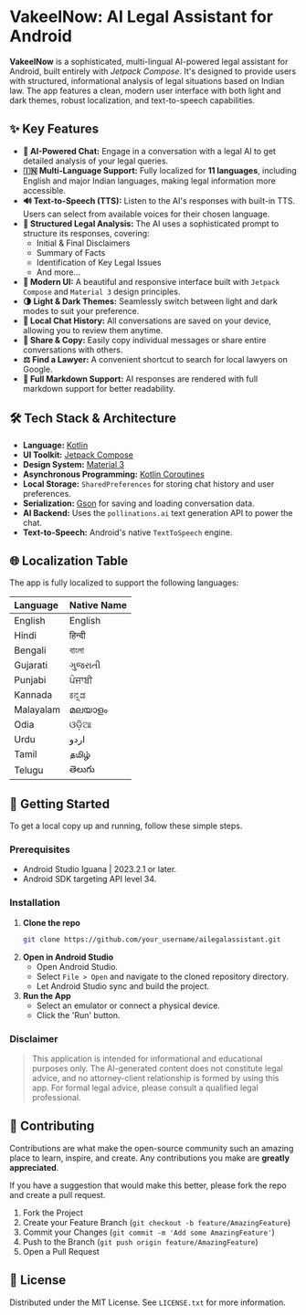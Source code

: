 # VakeelNow: AI Legal Assistant for Android

**VakeelNow** is a sophisticated, multi-lingual AI-powered legal assistant for Android, built entirely with *Jetpack Compose*. It's designed to provide users with structured, informational analysis of legal situations based on Indian law. The app features a clean, modern user interface with both light and dark themes, robust localization, and text-to-speech capabilities.

## ✨ Key Features

  - **🤖 AI-Powered Chat:** Engage in a conversation with a legal AI to get detailed analysis of your legal queries.
  - **🇮🇳 Multi-Language Support:** Fully localized for **11 languages**, including English and major Indian languages, making legal information more accessible.
  - **🔊 Text-to-Speech (TTS):** Listen to the AI's responses with built-in TTS. Users can select from available voices for their chosen language.
  - **📝 Structured Legal Analysis:** The AI uses a sophisticated prompt to structure its responses, covering:
      - Initial & Final Disclaimers
      - Summary of Facts
      - Identification of Key Legal Issues
      - And more...
  - **🎨 Modern UI:** A beautiful and responsive interface built with `Jetpack Compose` and `Material 3` design principles.
  - **🌗 Light & Dark Themes:** Seamlessly switch between light and dark modes to suit your preference.
  - **📂 Local Chat History:** All conversations are saved on your device, allowing you to review them anytime.
  - **🔗 Share & Copy:** Easily copy individual messages or share entire conversations with others.
  - **⚖️ Find a Lawyer:** A convenient shortcut to search for local lawyers on Google.
  - **📄 Full Markdown Support:** AI responses are rendered with full markdown support for better readability.

## 🛠️ Tech Stack & Architecture

  - **Language:** [Kotlin](https://kotlinlang.org/)
  - **UI Toolkit:** [Jetpack Compose](https://developer.android.com/jetpack/compose)
  - **Design System:** [Material 3](https://m3.material.io/)
  - **Asynchronous Programming:** [Kotlin Coroutines](https://kotlinlang.org/docs/coroutines-overview.html)
  - **Local Storage:** `SharedPreferences` for storing chat history and user preferences.
  - **Serialization:** [Gson](https://github.com/google/gson) for saving and loading conversation data.
  - **AI Backend:** Uses the `pollinations.ai` text generation API to power the chat.
  - **Text-to-Speech:** Android's native `TextToSpeech` engine.

## 🌐 Localization Table

The app is fully localized to support the following languages:

| Language  | Native Name |
| :-------- | :---------- |
| English   | English     |
| Hindi     | हिन्दी      |
| Bengali   | বাংলা       |
| Gujarati  | ગુજરાતી    |
| Punjabi   | ਪੰਜਾਬੀ     |
| Kannada   | ಕನ್ನಡ       |
| Malayalam | മലയാളം    |
| Odia      | ଓଡ଼ିଆ       |
| Urdu      | اردو        |
| Tamil     | தமிழ்       |
| Telugu    | తెలుగు      |

## 🚀 Getting Started

To get a local copy up and running, follow these simple steps.

### Prerequisites

  - Android Studio Iguana | 2023.2.1 or later.
  - Android SDK targeting API level 34.

### Installation

1.  **Clone the repo**
    ```bash
    git clone https://github.com/your_username/ailegalassistant.git
    ```
2.  **Open in Android Studio**
      - Open Android Studio.
      - Select `File > Open` and navigate to the cloned repository directory.
      - Let Android Studio sync and build the project.
3.  **Run the App**
      - Select an emulator or connect a physical device.
      - Click the 'Run' button.

### Disclaimer

> This application is intended for informational and educational purposes only. The AI-generated content does not constitute legal advice, and no attorney-client relationship is formed by using this app. For formal legal advice, please consult a qualified legal professional.

## 🤝 Contributing

Contributions are what make the open-source community such an amazing place to learn, inspire, and create. Any contributions you make are **greatly appreciated**.

If you have a suggestion that would make this better, please fork the repo and create a pull request.

1.  Fork the Project
2.  Create your Feature Branch (`git checkout -b feature/AmazingFeature`)
3.  Commit your Changes (`git commit -m 'Add some AmazingFeature'`)
4.  Push to the Branch (`git push origin feature/AmazingFeature`)
5.  Open a Pull Request

## 📜 License

Distributed under the MIT License. See `LICENSE.txt` for more information.
